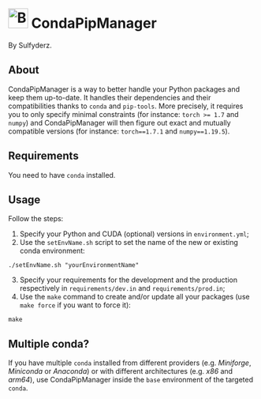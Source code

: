 # <img width="40" height="40" src="https://gitlab.com/uploads/-/system/project/avatar/26713933/CondaPipManager.png" alt="Banner"> CondaPipManager
By Sulfyderz.

## About
CondaPipManager is a way to better handle your Python packages and keep them up-to-date. It handles their dependencies and their compatibilities thanks to `conda` and `pip-tools`. More precisely, it requires you to only specify minimal constraints (for instance: `torch >= 1.7` and `numpy`) and CondaPipManager will then figure out exact and mutually compatible versions (for instance: `torch==1.7.1` and `numpy==1.19.5`).

## Requirements
You need to have `conda` installed.

## Usage
Follow the steps:
1. Specify your Python and CUDA (optional) versions in `environment.yml`;
2. Use the `setEnvName.sh` script to set the name of the new or existing conda environment:
```
./setEnvName.sh "yourEnvironmentName"
```
3. Specify your requirements for the development and the production respectively in `requirements/dev.in` and `requirements/prod.in`;
4. Use the `make` command to create and/or update all your packages (use `make force` if you want to force it):
```
make
```

## Multiple conda?
If you have multiple `conda` installed from different providers (e.g. _Miniforge_, _Miniconda_ or _Anaconda_) or with different architectures (e.g. _x86_ and _arm64_), use CondaPipManager inside the `base` environment of the targeted `conda`.
